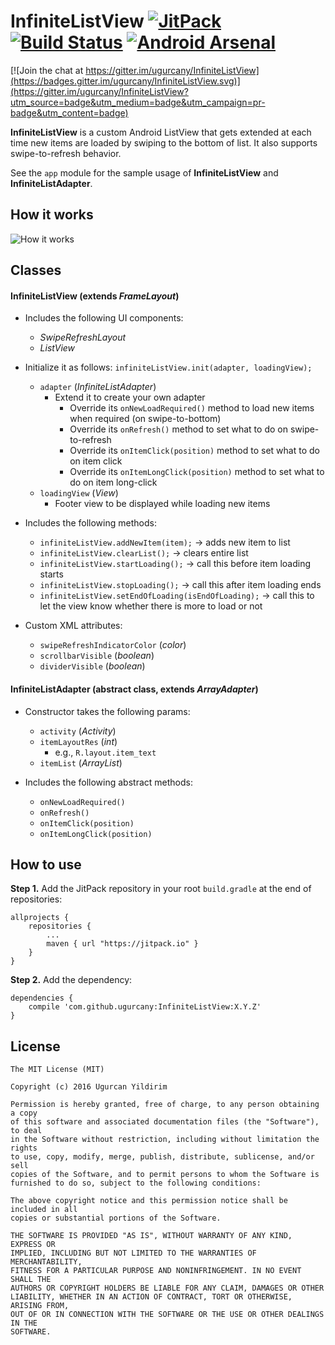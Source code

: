 # InfiniteListView [![JitPack](https://jitpack.io/v/ugurcany/InfiniteListView.svg)](https://jitpack.io/#ugurcany/InfiniteListView) [![Build Status](https://travis-ci.org/ugurcany/InfiniteListView.svg?branch=master)](https://travis-ci.org/ugurcany/InfiniteListView) [![Android Arsenal](https://img.shields.io/badge/Android%20Arsenal-InfiniteListView-blue.svg?style=flat)](http://android-arsenal.com/details/1/3631)

[![Join the chat at https://gitter.im/ugurcany/InfiniteListView](https://badges.gitter.im/ugurcany/InfiniteListView.svg)](https://gitter.im/ugurcany/InfiniteListView?utm_source=badge&utm_medium=badge&utm_campaign=pr-badge&utm_content=badge)

**InfiniteListView** is a custom Android ListView that gets extended at each time new items are loaded by swiping to the bottom of list. It also supports swipe-to-refresh behavior.

See the `app` module for the sample usage of **InfiniteListView** and **InfiniteListAdapter**.



## <a name="howitworks"></a>How it works
![How it works](https://raw.githubusercontent.com/ugurcany/InfiniteListView/master/infinitelistview.gif)



## <a name="classes"></a>Classes
#### <a name="inflistview"></a>InfiniteListView (extends *FrameLayout*)
- Includes the following UI components:
    - *SwipeRefreshLayout*
    - *ListView*
    
- Initialize it as follows: `infiniteListView.init(adapter, loadingView);`
    - `adapter` (*InfiniteListAdapter*)
        - Extend it to create your own adapter
            - Override its `onNewLoadRequired()` method to load new items when required (on swipe-to-bottom)
            - Override its `onRefresh()` method to set what to do on swipe-to-refresh
            - Override its `onItemClick(position)` method to set what to do on item click
            - Override its `onItemLongClick(position)` method to set what to do on item long-click
    - `loadingView` (*View*)
        - Footer view to be displayed while loading new items
            
- Includes the following methods:
    - `infiniteListView.addNewItem(item);` -> adds new item to list
    - `infiniteListView.clearList();` -> clears entire list
    - `infiniteListView.startLoading();` -> call this before item loading starts
    - `infiniteListView.stopLoading();` -> call this after item loading ends
    - `infiniteListView.setEndOfLoading(isEndOfLoading);` -> call this to let the view know whether there is more to load or not
    
- Custom XML attributes:
    - `swipeRefreshIndicatorColor` (*color*)
    - `scrollbarVisible` (*boolean*)
    - `dividerVisible` (*boolean*)



#### <a name="inflistadapter"></a>InfiniteListAdapter (abstract class, extends *ArrayAdapter*)
- Constructor takes the following params:
    - `activity` (*Activity*)
    - `itemLayoutRes` (*int*)
        - e.g., `R.layout.item_text`
    - `itemList` (*ArrayList*)
    
- Includes the following abstract methods:
    - `onNewLoadRequired()`
    - `onRefresh()`
    - `onItemClick(position)`
    - `onItemLongClick(position)`



## <a name="howtouse"></a>How to use
**Step 1.** Add the JitPack repository in your root `build.gradle` at the end of repositories:
```
allprojects {
    repositories {
        ...
        maven { url "https://jitpack.io" }
    }
}
```

**Step 2.** Add the dependency:
```
dependencies {
    compile 'com.github.ugurcany:InfiniteListView:X.Y.Z'
}
```



## <a name="license"></a>License
```
The MIT License (MIT)

Copyright (c) 2016 Ugurcan Yildirim

Permission is hereby granted, free of charge, to any person obtaining a copy
of this software and associated documentation files (the "Software"), to deal
in the Software without restriction, including without limitation the rights
to use, copy, modify, merge, publish, distribute, sublicense, and/or sell
copies of the Software, and to permit persons to whom the Software is
furnished to do so, subject to the following conditions:

The above copyright notice and this permission notice shall be included in all
copies or substantial portions of the Software.

THE SOFTWARE IS PROVIDED "AS IS", WITHOUT WARRANTY OF ANY KIND, EXPRESS OR
IMPLIED, INCLUDING BUT NOT LIMITED TO THE WARRANTIES OF MERCHANTABILITY,
FITNESS FOR A PARTICULAR PURPOSE AND NONINFRINGEMENT. IN NO EVENT SHALL THE
AUTHORS OR COPYRIGHT HOLDERS BE LIABLE FOR ANY CLAIM, DAMAGES OR OTHER
LIABILITY, WHETHER IN AN ACTION OF CONTRACT, TORT OR OTHERWISE, ARISING FROM,
OUT OF OR IN CONNECTION WITH THE SOFTWARE OR THE USE OR OTHER DEALINGS IN THE
SOFTWARE.
```
